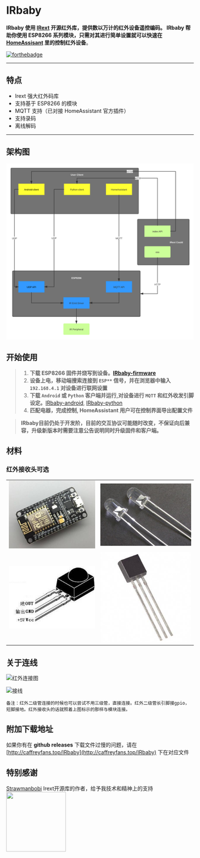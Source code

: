 ﻿# IRbaby

**IRbaby 使用 [IRext](https://github.com/irext/irext-core) 开源红外库，提供数以万计的红外设备遥控编码。
IRbaby 帮助你使用 ESP8266 系列模块，只需对其进行简单设置就可以快速在 [HomeAssisant](https://www.home-assistant.io) 里的控制红外设备**。

[![forthebadge](https://forthebadge.com/images/badges/built-with-love.svg)](https://forthebadge.com)

---

## 特点

* Irext 强大红外码库
* 支持基于 ESP8266 的模块
* MQTT 支持（已对接 HomeAssistant 官方插件）
* 支持录码
* 离线解码
---

## 架构图
![](src/architecture.svg)
## 开始使用
> 1. **下载 ESP8266 固件并烧写到设备。[IRbaby-firmware](https://github.com/Caffreyfans/IRbaby-firmware)**
> 2. **设备上电，移动端搜索连接到 `ESP**` 信号，并在浏览器中输入 `192.168.4.1` 对设备进行联网设置**
> 3. **下载 `Android` 或 `Python` 客户端并运行,对设备进行 `MQTT` 和红外收发引脚设定。**[IRbaby-android](https://github.com/Caffreyfans/IRbaby-android), [IRbaby-python](https://github.com/Caffreyfans/IRbaby-python)
> 4. **匹配电器，完成控制, HomeAssistant 用户可在控制界面导出配置文件**

> **IRbaby目前仍处于开发阶，目前的交互协议可能随时改变，不保证向后兼容，升级新版本时需要注意公告说明同时升级固件和客户端。**

## 材料
### 红外接收头可选
|||
|---|---|
|![Nodemcu](src/nodemcu.jpg) | ![红外二级管](src/ir_led.jpg) |
![红外接收头](src/ir_receiver.jpg) | ![三级管](src/transistor.jpg) |

## 关于连线
![红外连接图](https://camo.githubusercontent.com/8b4e10e4d829d417cc29a5d5a563f650fb4beabf/687474703a2f2f667269747a696e672e6f72672f6d656469612f667269747a696e672d7265706f2f70726f6a656374732f652f657370383236362d69722d7472616e736d69747465722f696d616765732f49522532305472616e736d69747465725f62622e706e67)

![接线](https://raw.githubusercontent.com/Caffreyfans/IRmqtt/dev/src/connect.jpg)

`备注：红外二级管连接的时候也可以尝试不用三级管，直接连接。红外二级管长引脚接gpio，短脚接地。红外接收头的话就照着上图标示的那样与模块连接。`

## 附加下载地址
如果你有在 **github releases** 下载文件过慢的问题，请在 [http://caffreyfans.top/IRbaby](http://caffreyfans.top/IRbaby) 下在对应文件

## 特别感谢
[Strawmanbobi](https://github.com/strawmanbobi) Irext开源库的作者，给予我技术和精神上的支持
<img src="http://irext.net/images/bobi_qr.png" align="left" height="160" width="160">
